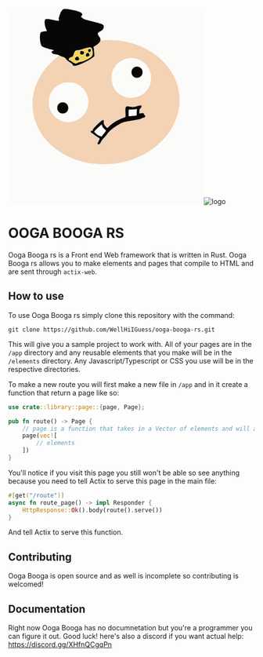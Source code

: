 <svg id="svg" version="1.1" xmlns="http://www.w3.org/2000/svg" xmlns:xlink="http://www.w3.org/1999/xlink" width="400" height="400" viewBox="0, 0, 400,400"><g id="svgg"><path id="path0" d="M113.200 2.426 C 111.119 3.300,108.049 7.149,106.840 10.400 C 106.554 11.170,106.176 12.160,106.000 12.600 C 105.520 13.802,104.949 15.592,104.405 17.600 C 104.136 18.590,103.755 19.813,103.558 20.319 C 103.062 21.592,103.110 23.467,103.663 24.352 C 105.320 27.006,103.131 26.955,88.600 24.001 C 78.586 21.965,76.453 22.118,75.160 24.966 C 73.656 28.276,74.383 35.286,76.927 42.000 C 77.386 43.210,78.109 44.796,78.535 45.525 C 79.514 47.202,79.194 47.512,76.195 47.801 C 71.159 48.286,68.007 48.965,66.979 49.784 C 64.293 51.925,63.959 65.265,66.402 72.800 C 66.794 74.010,67.224 75.480,67.356 76.066 C 67.832 78.163,72.327 80.620,79.000 82.429 C 79.660 82.608,80.830 82.932,81.600 83.148 C 82.370 83.364,85.144 84.088,87.765 84.756 C 92.892 86.062,93.727 86.479,92.543 87.142 C 92.134 87.370,91.170 87.902,90.400 88.323 C 86.458 90.481,89.858 93.795,97.000 94.757 C 101.426 95.353,102.945 95.812,105.000 97.173 C 106.440 98.126,107.981 98.712,113.512 100.410 C 115.112 100.901,118.400 103.818,118.400 104.746 C 118.400 105.261,123.150 109.022,127.400 111.872 C 130.304 113.820,131.104 114.576,131.539 115.780 C 132.732 119.084,137.985 118.868,146.718 115.156 C 147.753 114.716,149.320 114.053,150.200 113.682 C 159.059 109.949,170.805 103.305,174.347 100.024 L 176.095 98.406 175.854 93.303 C 175.626 88.455,175.231 84.558,174.608 80.994 C 174.333 79.416,174.358 79.371,176.064 78.425 C 188.177 71.704,191.289 65.613,186.066 58.847 C 181.419 52.827,181.846 51.243,189.169 47.352 C 195.775 43.842,197.536 36.032,192.268 33.606 C 190.648 32.860,184.136 30.744,181.100 29.978 C 180.275 29.770,178.925 29.429,178.100 29.219 C 177.275 29.009,174.980 28.459,173.000 27.996 C 168.257 26.886,168.184 26.867,163.800 25.611 C 163.140 25.422,160.804 24.798,158.609 24.224 C 155.698 23.462,154.290 22.873,153.409 22.048 C 152.744 21.425,151.345 20.341,150.300 19.639 C 148.028 18.112,148.029 18.117,149.800 16.400 C 153.433 12.879,150.672 9.517,142.000 6.901 C 138.456 5.832,129.148 3.838,123.000 2.830 C 118.973 2.170,114.271 1.976,113.200 2.426 M168.904 80.764 C 172.796 82.243,174.176 95.574,170.800 99.081 C 167.040 102.988,155.073 108.957,148.953 109.978 C 144.059 110.794,143.706 110.909,141.222 112.477 C 139.388 113.635,137.707 113.894,136.495 113.205 C 136.113 112.988,134.810 112.378,133.600 111.848 C 131.509 110.933,130.335 110.136,128.080 108.100 C 127.532 107.605,126.687 107.200,126.204 107.200 C 121.807 107.200,123.744 101.839,128.595 100.581 C 131.871 99.732,132.495 99.005,134.003 94.276 C 136.065 87.809,137.444 86.400,141.708 86.400 C 144.173 86.400,147.885 85.525,154.000 83.503 C 158.684 81.954,160.535 81.456,164.600 80.651 C 166.110 80.352,167.949 80.400,168.904 80.764 M164.070 84.926 C 162.178 86.939,163.668 90.392,166.430 90.399 C 168.276 90.403,169.720 85.880,168.320 84.480 C 167.483 83.643,165.033 83.900,164.070 84.926 M148.031 88.459 C 146.794 89.787,146.513 92.625,147.490 93.936 C 149.679 96.878,155.360 94.906,155.120 91.289 C 154.987 89.293,154.872 89.191,151.654 88.237 C 148.949 87.434,148.988 87.432,148.031 88.459 M160.433 92.900 C 156.003 97.441,160.269 102.100,165.030 97.920 C 166.297 96.808,166.889 95.200,166.032 95.200 C 165.829 95.200,165.543 94.652,165.396 93.982 C 164.733 90.962,162.747 90.529,160.433 92.900 M138.678 100.391 C 135.068 102.681,136.079 107.200,140.203 107.200 C 143.587 107.200,146.758 104.576,144.900 103.314 C 144.337 102.931,144.000 102.295,144.000 101.613 C 144.000 99.096,141.592 98.543,138.678 100.391 M258.592 120.918 C 247.559 126.191,251.081 142.400,263.259 142.400 C 278.029 142.400,278.553 120.809,263.800 120.110 C 261.054 119.980,260.315 120.095,258.592 120.918 M106.974 193.556 C 98.072 197.600,98.009 210.580,106.873 214.393 C 114.851 217.825,123.387 211.674,122.698 202.988 C 122.098 195.434,113.799 190.456,106.974 193.556 M267.400 199.186 C 266.740 199.353,265.120 199.879,263.800 200.354 C 257.770 202.528,255.983 202.619,247.633 201.175 C 241.694 200.147,240.360 200.843,239.574 205.374 C 239.109 208.050,239.136 209.012,239.942 218.750 C 240.257 222.545,240.234 222.582,236.800 223.727 C 224.819 227.723,214.334 233.872,206.157 241.697 C 202.326 245.364,202.870 245.252,200.180 242.929 C 196.321 239.598,194.954 236.630,195.392 232.538 C 195.713 229.540,195.327 228.798,193.451 228.804 C 190.740 228.812,172.800 246.237,172.800 248.861 C 172.800 250.376,172.777 250.400,171.280 250.400 C 169.426 250.400,168.800 250.964,168.800 252.634 C 168.800 253.874,170.050 255.200,171.218 255.200 C 171.463 255.200,172.684 256.076,173.932 257.146 C 176.154 259.052,183.476 264.045,185.748 265.202 C 187.521 266.105,187.465 266.491,184.816 271.633 C 182.671 275.795,182.409 276.534,182.869 277.121 C 184.765 279.543,186.658 278.555,189.234 273.800 C 191.470 269.671,193.056 267.569,196.913 263.623 C 198.968 261.520,201.615 258.360,202.795 256.600 C 208.215 248.519,227.727 235.005,237.200 232.769 C 242.038 231.628,242.839 231.477,255.000 229.419 C 268.058 227.210,271.332 226.384,273.737 224.693 C 274.362 224.253,275.712 223.805,276.737 223.696 C 280.140 223.335,281.288 220.576,278.800 218.737 C 277.990 218.138,277.600 217.504,277.600 216.787 C 277.600 214.400,275.557 213.948,270.091 215.127 C 267.988 215.581,267.948 215.519,267.933 211.771 C 267.919 208.049,268.410 206.769,270.870 204.124 C 274.293 200.443,272.502 197.895,267.400 199.186 M263.274 206.608 C 263.389 206.722,263.232 208.207,262.926 209.908 C 262.571 211.881,262.461 214.102,262.622 216.043 C 262.941 219.908,263.233 219.801,250.000 220.652 L 246.200 220.896 246.200 214.048 L 246.200 207.200 252.200 207.160 C 255.500 207.138,258.650 206.976,259.200 206.800 C 260.362 206.428,262.971 206.305,263.274 206.608 M191.536 238.619 C 191.791 239.179,192.000 239.882,192.000 240.181 C 192.000 241.865,195.338 246.140,198.509 248.517 C 200.700 250.159,200.457 250.644,192.900 259.712 C 191.965 260.834,191.200 261.898,191.200 262.076 C 191.200 262.641,189.807 262.427,188.094 261.600 C 187.184 261.160,186.255 260.800,186.031 260.800 C 184.877 260.800,181.162 258.090,176.655 253.962 C 174.929 252.381,176.858 249.667,183.792 243.920 C 186.112 241.998,189.308 239.107,190.000 238.305 C 190.799 237.380,190.989 237.419,191.536 238.619 " stroke="none" fill="#080706" fill-rule="evenodd"></path><path id="path1" d="M0.000 200.000 L 0.000 400.000 200.000 400.000 L 400.000 400.000 400.000 200.000 L 400.000 0.000 200.000 0.000 L 0.000 0.000 0.000 200.000 M119.567 1.603 C 146.970 5.794,156.351 10.366,150.400 16.629 C 149.448 17.631,149.167 18.163,149.523 18.292 C 150.051 18.484,152.709 20.444,154.340 21.843 C 154.825 22.260,157.062 23.098,159.311 23.706 C 164.089 24.998,176.508 28.162,179.400 28.824 C 192.199 31.755,195.810 33.846,195.784 38.308 C 195.757 43.108,193.688 45.949,188.238 48.669 C 182.437 51.565,182.389 52.069,187.208 59.452 C 188.921 62.075,189.200 62.781,189.200 64.490 L 189.200 66.477 191.300 66.209 C 198.459 65.294,219.104 65.643,227.102 66.815 C 232.823 67.653,235.488 68.080,237.000 68.398 C 237.880 68.583,239.680 68.946,241.000 69.204 C 247.080 70.392,255.565 72.683,260.200 74.388 C 268.420 77.412,273.580 79.577,279.400 82.446 C 286.038 85.717,286.990 86.270,295.798 91.966 C 297.698 93.195,302.915 96.898,303.200 97.220 C 303.310 97.345,303.779 97.706,304.243 98.023 C 304.706 98.340,306.053 99.410,307.236 100.400 C 323.209 113.767,336.352 131.604,342.604 148.400 C 342.973 149.390,343.429 150.560,343.617 151.000 C 344.058 152.031,345.202 155.455,345.620 157.000 C 350.807 176.159,351.621 191.553,348.349 208.600 C 347.965 210.600,347.837 211.136,346.579 216.000 C 344.039 225.824,337.309 241.235,332.753 247.662 C 332.339 248.246,332.000 248.860,332.000 249.026 C 332.000 249.384,324.481 259.924,323.601 260.800 C 323.490 260.910,322.429 262.170,321.242 263.600 C 316.653 269.131,305.284 279.857,299.197 284.400 C 298.460 284.950,297.394 285.777,296.829 286.238 C 291.072 290.925,273.940 300.962,267.200 303.595 C 266.430 303.896,264.900 304.544,263.800 305.036 C 258.984 307.190,250.865 310.165,246.800 311.266 C 246.030 311.474,244.770 311.827,244.000 312.049 C 243.230 312.271,241.880 312.629,241.000 312.845 C 240.120 313.060,238.680 313.417,237.800 313.637 C 234.668 314.420,232.971 314.808,230.800 315.238 C 229.590 315.478,227.790 315.835,226.800 316.032 C 207.464 319.875,177.824 319.513,158.800 315.202 C 157.810 314.977,156.370 314.690,155.600 314.564 C 154.830 314.437,153.750 314.189,153.200 314.013 C 152.650 313.837,151.390 313.471,150.400 313.200 C 149.410 312.929,148.150 312.569,147.600 312.400 C 147.050 312.231,145.790 311.868,144.800 311.593 C 142.483 310.949,138.428 309.644,137.400 309.210 C 136.960 309.025,134.969 308.241,132.976 307.468 C 108.932 298.147,86.349 281.727,73.200 264.005 C 72.650 263.264,71.824 262.194,71.365 261.629 C 66.750 255.940,60.247 244.027,56.830 235.000 C 56.331 233.680,55.768 232.240,55.579 231.800 C 54.318 228.857,51.894 219.064,51.124 213.800 C 49.088 199.873,49.267 185.667,51.613 175.000 C 52.455 171.171,53.323 167.671,53.844 166.000 C 54.153 165.010,54.598 163.570,54.832 162.800 C 55.421 160.861,56.710 157.369,57.969 154.300 C 66.338 133.906,82.330 113.647,101.100 99.663 C 104.445 97.170,104.336 96.773,100.100 96.035 C 98.725 95.796,96.485 95.406,95.122 95.168 C 87.936 93.916,85.673 89.103,91.319 87.082 C 92.239 86.752,91.267 86.354,86.747 85.209 C 76.859 82.704,71.707 80.977,69.161 79.314 C 67.525 78.246,67.255 77.755,65.632 72.900 C 64.298 68.905,63.715 61.396,64.303 55.777 C 65.004 49.088,65.989 48.285,74.858 47.166 L 78.315 46.729 77.011 43.865 C 73.054 35.172,72.614 25.057,76.087 22.624 C 77.134 21.891,81.835 21.771,84.494 22.410 C 88.031 23.260,98.299 25.173,100.745 25.438 L 103.290 25.714 102.974 24.757 C 101.825 21.280,105.412 9.987,109.272 4.929 C 111.904 1.480,114.109 0.768,119.567 1.603 M244.400 102.850 C 236.494 104.451,229.819 107.827,223.898 113.220 C 219.534 117.195,215.852 122.520,213.679 128.000 C 205.848 147.755,214.960 170.547,234.400 179.833 C 247.008 185.855,262.528 184.546,274.528 176.448 C 280.910 172.142,289.600 161.055,289.600 157.220 C 289.600 156.983,289.773 156.477,289.984 156.095 C 292.294 151.912,292.691 139.394,290.740 132.200 C 285.375 112.410,264.010 98.879,244.400 102.850 M269.046 120.416 C 279.173 126.036,276.983 140.856,265.679 143.196 C 252.818 145.859,245.565 128.604,256.429 121.188 C 259.715 118.945,265.733 118.577,269.046 120.416 M114.000 152.477 C 98.123 156.957,87.837 167.267,83.545 183.000 C 82.803 185.722,82.799 198.641,83.539 201.400 C 86.442 212.208,94.008 222.574,102.256 227.041 C 103.105 227.501,104.430 228.231,105.200 228.665 C 111.175 232.026,122.219 233.711,129.785 232.416 C 151.819 228.642,167.324 207.138,163.396 185.800 C 161.352 174.693,156.950 167.269,148.200 160.173 C 145.154 157.703,140.714 155.184,137.358 154.023 C 132.076 152.196,130.633 151.999,122.880 152.041 C 118.766 152.063,114.770 152.259,114.000 152.477 M118.310 193.890 C 120.412 195.286,122.800 198.189,122.800 199.348 C 122.800 199.681,122.980 200.064,123.200 200.200 C 123.694 200.505,123.733 206.950,123.247 207.905 C 123.052 208.287,122.647 209.138,122.347 209.797 C 117.157 221.155,99.600 216.689,99.600 204.011 C 99.600 194.015,110.012 188.383,118.310 193.890 M261.200 207.267 C 260.430 207.451,256.875 207.719,253.300 207.862 L 246.800 208.123 246.800 214.300 L 246.800 220.477 248.900 220.243 C 250.055 220.113,252.800 219.831,255.000 219.615 C 257.200 219.398,259.675 219.107,260.500 218.967 L 262.000 218.712 262.000 214.216 C 262.000 211.743,262.201 209.143,262.446 208.439 C 262.989 206.882,262.953 206.848,261.200 207.267 M189.389 239.902 C 188.723 240.506,186.833 242.164,185.189 243.588 C 180.591 247.568,176.836 251.257,176.589 252.035 C 176.138 253.456,182.405 258.449,187.307 260.575 L 190.414 261.923 192.107 259.720 C 193.038 258.509,195.024 255.998,196.521 254.140 C 199.440 250.515,199.610 249.769,197.748 248.772 C 195.978 247.825,193.135 244.327,191.838 241.502 L 190.600 238.805 189.389 239.902 " stroke="none" fill="#fbfbfa" fill-rule="evenodd"></path><path id="path2" d="M114.900 1.487 C 115.505 1.578,116.495 1.578,117.100 1.487 C 117.705 1.395,117.210 1.320,116.000 1.320 C 114.790 1.320,114.295 1.395,114.900 1.487 M121.905 2.283 C 122.402 2.379,123.122 2.375,123.505 2.275 C 123.887 2.175,123.480 2.096,122.600 2.101 C 121.720 2.105,121.407 2.187,121.905 2.283 M76.176 22.630 C 75.749 22.976,75.670 23.111,76.000 22.930 C 76.330 22.748,78.220 22.497,80.200 22.370 L 83.800 22.140 80.376 22.070 C 77.778 22.017,76.766 22.152,76.176 22.630 M102.998 24.667 C 103.167 25.291,103.032 25.587,102.517 25.721 C 101.889 25.884,101.884 25.913,102.476 25.954 C 103.401 26.017,103.734 25.351,103.203 24.503 C 102.815 23.885,102.790 23.905,102.998 24.667 M98.500 25.476 C 98.885 25.576,99.515 25.576,99.900 25.476 C 100.285 25.375,99.970 25.293,99.200 25.293 C 98.430 25.293,98.115 25.375,98.500 25.476 M73.728 29.600 C 73.728 31.030,73.801 31.615,73.889 30.900 C 73.978 30.185,73.978 29.015,73.889 28.300 C 73.801 27.585,73.728 28.170,73.728 29.600 M74.101 33.800 C 74.105 34.680,74.187 34.993,74.283 34.495 C 74.379 33.998,74.375 33.278,74.275 32.895 C 74.175 32.513,74.096 32.920,74.101 33.800 M192.826 45.307 C 191.687 46.711,191.642 46.829,192.563 46.000 C 193.520 45.138,194.656 43.586,194.314 43.607 C 194.251 43.611,193.582 44.376,192.826 45.307 M78.162 46.338 C 78.349 46.642,78.062 46.819,77.324 46.854 C 76.312 46.903,76.295 46.927,77.146 47.088 C 78.253 47.298,79.130 46.651,78.373 46.183 C 78.053 45.985,77.978 46.041,78.162 46.338 M70.500 47.876 C 70.885 47.976,71.515 47.976,71.900 47.876 C 72.285 47.775,71.970 47.693,71.200 47.693 C 70.430 47.693,70.115 47.775,70.500 47.876 M64.514 54.600 C 64.517 55.700,64.595 56.103,64.687 55.495 C 64.779 54.886,64.777 53.986,64.682 53.495 C 64.587 53.003,64.511 53.500,64.514 54.600 M64.146 61.000 C 64.147 63.200,64.214 64.049,64.295 62.887 C 64.376 61.724,64.376 59.924,64.293 58.887 C 64.211 57.849,64.145 58.800,64.146 61.000 M188.870 65.000 C 188.727 70.166,184.537 74.747,175.914 79.164 C 175.316 79.470,174.910 79.854,175.010 80.016 C 175.942 81.524,177.047 96.636,176.346 98.294 C 173.951 103.965,144.000 118.800,134.944 118.800 C 132.921 118.800,130.800 117.184,130.800 115.643 C 130.800 115.067,129.882 114.212,127.700 112.754 C 122.605 109.352,118.843 106.362,117.998 105.042 C 116.234 102.289,115.274 101.582,111.902 100.552 C 107.053 99.070,105.559 98.452,104.000 97.284 C 103.153 96.649,102.835 96.526,103.195 96.972 C 103.734 97.641,103.698 97.770,102.814 98.355 C 96.932 102.249,83.951 114.309,78.000 121.408 C 70.488 130.370,61.801 144.630,58.023 154.200 C 57.849 154.640,57.521 155.450,57.293 156.000 C 56.610 157.647,55.286 161.304,54.832 162.800 C 54.598 163.570,54.153 165.010,53.844 166.000 C 53.323 167.671,52.455 171.171,51.613 175.000 C 49.267 185.667,49.088 199.873,51.124 213.800 C 51.894 219.064,54.318 228.857,55.579 231.800 C 55.768 232.240,56.331 233.680,56.830 235.000 C 60.247 244.027,66.750 255.940,71.365 261.629 C 71.824 262.194,72.650 263.264,73.200 264.005 C 86.349 281.727,108.932 298.147,132.976 307.468 C 134.969 308.241,136.960 309.025,137.400 309.210 C 138.428 309.644,142.483 310.949,144.800 311.593 C 145.790 311.868,147.050 312.231,147.600 312.400 C 148.150 312.569,149.410 312.929,150.400 313.200 C 151.390 313.471,152.650 313.837,153.200 314.013 C 153.750 314.189,154.830 314.437,155.600 314.564 C 156.370 314.690,157.810 314.977,158.800 315.202 C 177.824 319.513,207.464 319.875,226.800 316.032 C 227.790 315.835,229.590 315.478,230.800 315.238 C 232.931 314.816,234.336 314.495,237.900 313.618 C 241.631 312.700,242.661 312.436,244.100 312.027 C 244.925 311.792,246.185 311.440,246.900 311.243 C 250.973 310.126,259.060 307.156,263.800 305.036 C 264.900 304.544,266.430 303.896,267.200 303.595 C 273.940 300.962,291.072 290.925,296.829 286.238 C 297.394 285.777,298.460 284.950,299.197 284.400 C 305.284 279.857,316.653 269.131,321.242 263.600 C 322.429 262.170,323.490 260.910,323.601 260.800 C 324.481 259.924,332.000 249.384,332.000 249.026 C 332.000 248.860,332.339 248.246,332.753 247.662 C 336.181 242.826,342.116 230.178,344.793 222.000 C 345.781 218.983,346.280 217.213,347.608 212.000 C 349.401 204.966,350.592 193.408,350.246 186.400 C 349.658 174.479,348.694 168.354,345.620 157.000 C 345.202 155.455,344.058 152.031,343.617 151.000 C 343.429 150.560,342.973 149.390,342.604 148.400 C 336.352 131.604,323.209 113.767,307.236 100.400 C 306.053 99.410,304.706 98.340,304.243 98.023 C 303.779 97.706,303.310 97.345,303.200 97.220 C 302.915 96.898,297.698 93.195,295.798 91.966 C 286.990 86.270,286.038 85.717,279.400 82.446 C 273.580 79.577,268.420 77.412,260.200 74.388 C 255.565 72.683,247.080 70.392,241.000 69.204 C 239.680 68.946,237.880 68.583,237.000 68.398 C 235.488 68.080,232.823 67.653,227.102 66.815 C 219.112 65.644,198.437 65.293,191.322 66.207 L 189.244 66.474 189.096 64.337 C 188.959 62.359,188.942 62.409,188.870 65.000 M64.509 67.200 C 64.509 68.190,64.587 68.595,64.682 68.100 C 64.778 67.605,64.778 66.795,64.682 66.300 C 64.587 65.805,64.509 66.210,64.509 67.200 M65.206 71.633 C 65.209 72.165,65.389 72.870,65.606 73.200 C 65.882 73.622,65.923 73.385,65.742 72.400 C 65.425 70.675,65.198 70.349,65.206 71.633 M88.012 90.694 C 88.005 90.965,88.495 91.694,89.100 92.313 C 89.705 92.932,89.910 93.070,89.555 92.619 C 89.200 92.169,88.710 91.440,88.467 91.000 C 88.223 90.560,88.019 90.422,88.012 90.694 M96.300 95.482 C 96.795 95.578,97.605 95.578,98.100 95.482 C 98.595 95.387,98.190 95.309,97.200 95.309 C 96.210 95.309,95.805 95.387,96.300 95.482 M259.000 102.985 C 276.004 106.533,288.278 118.938,291.587 135.920 C 292.630 141.274,291.699 152.990,289.984 156.095 C 289.773 156.477,289.600 156.983,289.600 157.220 C 289.600 159.346,284.188 167.784,280.386 171.586 C 269.353 182.619,251.196 186.681,237.400 181.202 C 220.822 174.618,211.189 160.543,211.206 142.929 C 211.216 132.550,213.381 126.019,219.488 117.940 C 228.218 106.392,244.960 100.055,259.000 102.985 M261.900 119.489 C 262.615 119.578,263.785 119.578,264.500 119.489 C 265.215 119.401,264.630 119.328,263.200 119.328 C 261.770 119.328,261.185 119.401,261.900 119.489 M257.600 120.456 L 256.600 121.295 257.629 120.685 C 258.195 120.349,259.095 119.992,259.629 119.892 L 260.600 119.709 259.600 119.663 C 259.050 119.638,258.150 119.995,257.600 120.456 M270.287 121.564 C 272.042 122.836,273.298 124.414,274.192 126.473 C 274.509 127.203,274.776 127.520,274.784 127.178 C 274.823 125.657,270.374 120.400,269.049 120.400 C 268.846 120.400,269.403 120.924,270.287 121.564 M255.171 122.102 C 254.605 122.596,253.893 123.360,253.590 123.800 C 253.286 124.240,253.794 123.888,254.719 123.019 C 256.253 121.576,256.583 121.196,256.300 121.202 C 256.245 121.203,255.737 121.608,255.171 122.102 M252.210 125.980 C 251.875 126.629,251.615 127.484,251.634 127.880 C 251.657 128.359,251.773 128.257,251.979 127.577 C 252.150 127.014,252.501 126.159,252.759 125.677 C 253.017 125.194,253.136 124.800,253.024 124.800 C 252.912 124.800,252.546 125.331,252.210 125.980 M275.000 131.426 C 275.000 133.267,275.122 134.464,275.272 134.086 C 275.642 133.153,275.658 129.110,275.294 128.540 C 275.132 128.287,275.000 129.586,275.000 131.426 M251.314 131.400 C 251.317 132.500,251.395 132.903,251.487 132.295 C 251.579 131.686,251.577 130.786,251.482 130.295 C 251.387 129.803,251.311 130.300,251.314 131.400 M251.646 134.662 C 251.544 136.560,255.762 142.000,257.335 142.000 C 257.567 142.000,257.047 141.477,256.179 140.837 C 254.052 139.270,252.347 136.804,251.867 134.600 C 251.705 133.855,251.690 133.860,251.646 134.662 M274.432 135.524 C 274.314 137.467,270.110 141.643,267.448 142.460 C 266.736 142.678,266.718 142.727,267.332 142.760 C 269.373 142.871,275.278 137.006,274.659 135.482 C 274.517 135.133,274.454 135.145,274.432 135.524 M258.188 142.381 C 258.629 143.095,263.201 143.714,264.905 143.291 L 266.600 142.870 264.599 143.073 C 263.433 143.192,261.640 143.026,260.299 142.676 C 259.034 142.346,258.084 142.213,258.188 142.381 M132.680 152.604 C 133.956 152.936,136.061 153.575,137.358 154.023 C 139.572 154.789,140.657 155.328,144.600 157.621 C 152.580 162.261,160.316 172.472,162.463 181.200 C 165.202 192.337,164.188 201.423,159.110 211.225 C 149.180 230.394,123.207 238.796,105.200 228.665 C 104.430 228.231,103.105 227.501,102.256 227.041 C 94.008 222.574,86.442 212.208,83.539 201.400 C 82.799 198.641,82.803 185.722,83.545 183.000 C 87.837 167.267,98.123 156.957,114.000 152.477 C 116.357 151.812,129.994 151.904,132.680 152.604 M110.000 192.033 C 109.028 192.195,109.487 192.281,111.500 192.314 C 113.095 192.340,114.400 192.299,114.400 192.223 C 114.400 191.939,111.353 191.808,110.000 192.033 M105.400 193.280 C 103.588 194.571,101.584 196.503,101.126 197.400 C 100.901 197.840,101.290 197.524,101.989 196.698 C 103.513 194.899,106.254 192.948,107.616 192.693 L 108.600 192.509 107.600 192.467 C 107.050 192.444,106.060 192.810,105.400 193.280 M115.400 192.685 C 115.840 192.791,116.371 193.040,116.580 193.239 C 116.789 193.437,117.138 193.600,117.356 193.600 C 117.575 193.600,117.404 193.336,116.976 193.013 C 116.549 192.690,115.840 192.441,115.400 192.459 L 114.600 192.493 115.400 192.685 M119.630 195.296 C 120.636 196.298,121.757 197.721,122.121 198.459 C 122.484 199.196,122.786 199.571,122.791 199.291 C 122.807 198.404,120.766 195.668,119.256 194.552 C 117.952 193.587,117.991 193.665,119.630 195.296 M272.142 198.981 C 273.782 200.501,273.572 202.037,271.407 204.351 C 269.052 206.869,268.400 208.535,268.400 212.033 L 268.400 214.891 269.700 214.623 C 275.535 213.423,278.400 214.208,278.400 217.008 C 278.400 217.527,278.824 218.186,279.400 218.563 C 281.783 220.124,279.957 224.811,277.182 224.256 C 276.535 224.127,275.564 224.382,274.576 224.941 C 270.601 227.190,268.482 227.753,256.200 229.824 C 242.272 232.173,243.606 231.920,238.000 233.275 C 227.547 235.803,208.831 248.611,203.118 257.146 C 201.994 258.826,199.248 262.090,197.015 264.400 C 193.591 267.944,190.800 271.432,190.800 272.170 C 190.800 272.596,187.850 277.350,187.154 278.046 C 185.585 279.615,182.000 278.514,182.000 276.465 C 182.000 276.060,182.986 273.855,184.191 271.565 C 186.998 266.232,187.120 266.657,181.866 263.465 C 179.390 261.961,176.203 259.756,174.782 258.566 C 173.362 257.375,171.433 256.046,170.495 255.613 C 167.082 254.034,167.783 249.006,171.321 249.683 C 172.141 249.840,172.222 249.730,172.067 248.672 C 171.861 247.273,188.813 230.003,191.718 228.651 C 194.603 227.310,197.099 229.310,196.075 232.144 C 195.053 234.968,196.491 238.493,200.092 241.995 L 202.573 244.407 205.186 241.875 C 213.683 233.645,219.731 229.867,232.600 224.756 L 239.400 222.055 239.331 220.327 C 239.293 219.377,239.132 215.618,238.974 211.973 C 238.475 200.434,239.756 199.054,249.318 200.833 C 254.657 201.826,258.914 201.495,264.000 199.692 C 269.473 197.752,270.700 197.645,272.142 198.981 M100.037 199.331 C 99.763 199.843,99.614 200.878,99.705 201.631 C 99.868 202.965,99.874 202.958,99.936 201.380 C 99.971 200.489,100.213 199.547,100.473 199.287 C 100.734 199.026,100.854 198.721,100.741 198.607 C 100.627 198.494,100.311 198.820,100.037 199.331 M123.000 204.000 C 123.000 206.158,123.135 207.840,123.300 207.738 C 123.465 207.636,123.600 205.954,123.600 204.000 C 123.600 202.046,123.465 200.364,123.300 200.262 C 123.135 200.160,123.000 201.842,123.000 204.000 M99.632 206.676 C 99.614 207.598,99.742 208.441,99.916 208.548 C 100.090 208.656,100.167 208.082,100.087 207.272 C 99.869 205.058,99.667 204.795,99.632 206.676 M257.900 207.482 C 258.395 207.578,259.205 207.578,259.700 207.482 C 260.195 207.387,259.790 207.309,258.800 207.309 C 257.810 207.309,257.405 207.387,257.900 207.482 M246.576 208.118 C 246.467 208.402,246.428 211.327,246.489 214.618 L 246.600 220.600 248.200 220.634 L 249.800 220.668 248.281 220.510 L 246.762 220.352 246.881 213.976 C 246.998 207.686,246.968 207.097,246.576 208.118 M122.064 209.601 C 121.079 211.825,118.034 214.368,115.200 215.333 C 114.704 215.501,114.714 215.542,115.254 215.568 C 117.340 215.669,123.234 210.303,122.723 208.769 C 122.654 208.563,122.358 208.937,122.064 209.601 M100.400 209.479 C 100.400 211.045,106.405 215.984,107.685 215.470 C 108.037 215.329,107.998 215.253,107.561 215.232 C 105.893 215.149,102.866 212.718,101.060 210.011 C 100.697 209.467,100.400 209.228,100.400 209.479 M262.086 213.875 L 262.000 218.749 260.700 218.911 L 259.400 219.072 260.713 219.136 C 262.403 219.218,262.453 219.046,262.299 213.576 L 262.171 209.000 262.086 213.875 M109.800 216.026 C 110.680 216.185,112.120 216.184,113.000 216.024 C 114.265 215.794,113.931 215.733,111.400 215.735 C 108.871 215.737,108.536 215.798,109.800 216.026 M253.100 219.893 C 254.035 219.977,255.565 219.977,256.500 219.893 C 257.435 219.809,256.670 219.740,254.800 219.740 C 252.930 219.740,252.165 219.809,253.100 219.893 M189.558 239.512 L 188.600 240.600 189.657 239.671 C 190.444 238.979,190.768 238.877,190.925 239.271 C 191.065 239.621,191.148 239.639,191.168 239.324 C 191.232 238.365,190.492 238.452,189.558 239.512 M195.400 246.800 C 196.259 247.680,197.052 248.400,197.162 248.400 C 197.272 248.400,196.659 247.680,195.800 246.800 C 194.941 245.920,194.148 245.200,194.038 245.200 C 193.928 245.200,194.541 245.920,195.400 246.800 M178.786 249.100 L 176.600 251.400 178.900 249.214 C 181.037 247.182,181.383 246.800,181.086 246.800 C 181.024 246.800,179.989 247.835,178.786 249.100 " stroke="none" fill="#f3d3b3" fill-rule="evenodd"></path><path id="path3" d="M162.194 81.428 C 160.871 81.716,157.001 82.877,153.594 84.006 C 149.145 85.482,146.104 86.225,142.800 86.645 C 137.317 87.343,136.173 88.167,135.026 92.246 C 133.178 98.816,132.368 99.846,127.998 101.173 C 123.641 102.496,122.729 105.657,126.359 106.851 C 127.152 107.111,128.790 108.130,130.000 109.115 C 131.210 110.100,132.830 111.170,133.600 111.492 C 134.370 111.815,135.510 112.331,136.132 112.639 C 137.821 113.475,138.536 113.351,142.124 111.605 C 144.340 110.526,146.177 109.932,147.800 109.771 C 153.832 109.172,167.555 102.421,170.956 98.380 C 173.308 95.584,172.636 85.651,169.860 82.171 C 168.607 80.601,166.793 80.425,162.194 81.428 M167.614 83.807 C 169.394 84.728,169.773 88.284,168.253 89.804 C 166.895 91.162,163.610 90.321,163.020 88.464 C 162.005 85.266,164.853 82.379,167.614 83.807 M152.222 88.036 C 155.722 89.167,156.668 91.335,154.733 93.795 C 151.287 98.175,144.723 94.769,146.877 89.719 C 148.049 86.972,148.494 86.832,152.222 88.036 M164.869 91.862 C 165.271 92.226,165.600 92.933,165.600 93.433 C 165.600 93.934,165.888 94.631,166.240 94.983 C 167.274 96.017,166.613 97.483,164.510 98.816 C 161.162 100.940,158.400 99.910,158.400 96.538 C 158.400 92.774,162.556 89.769,164.869 91.862 M143.700 99.923 C 144.085 100.253,144.400 100.889,144.400 101.336 C 144.400 101.783,144.785 102.558,145.256 103.059 C 146.056 103.912,146.071 104.033,145.476 104.940 C 143.229 108.369,137.616 108.597,136.366 105.310 C 134.910 101.481,140.626 97.283,143.700 99.923 " stroke="none" fill="#f3d45a" fill-rule="evenodd"></path><path id="path4" d="M112.287 2.434 C 110.447 3.405,106.291 8.800,107.383 8.800 C 107.484 8.800,108.016 8.033,108.565 7.096 C 110.986 2.965,113.107 1.853,117.999 2.153 C 120.146 2.284,120.958 2.238,120.200 2.028 C 117.864 1.379,113.901 1.582,112.287 2.434 M122.600 2.800 C 124.340 3.243,126.982 3.243,125.600 2.800 C 125.050 2.624,123.880 2.483,123.000 2.487 C 121.478 2.494,121.458 2.510,122.600 2.800 M127.400 3.600 C 127.840 3.789,128.740 3.944,129.400 3.944 C 130.423 3.944,130.482 3.893,129.800 3.600 C 129.360 3.411,128.460 3.256,127.800 3.256 C 126.777 3.256,126.718 3.307,127.400 3.600 M131.400 4.400 C 131.840 4.589,132.740 4.744,133.400 4.744 C 134.423 4.744,134.482 4.693,133.800 4.400 C 133.360 4.211,132.460 4.056,131.800 4.056 C 130.777 4.056,130.718 4.107,131.400 4.400 M134.800 4.946 C 134.800 5.026,136.105 5.400,137.700 5.777 C 149.850 8.648,154.020 12.309,149.800 16.400 C 148.029 18.117,148.028 18.112,150.300 19.639 C 151.345 20.341,152.740 21.419,153.400 22.033 C 154.452 23.012,159.530 24.800,161.259 24.800 C 162.341 24.800,161.101 24.308,158.295 23.623 C 156.009 23.066,154.779 22.481,153.081 21.147 C 151.858 20.186,150.444 19.110,149.939 18.755 L 149.021 18.109 150.311 16.641 C 152.325 14.346,151.989 11.686,149.412 9.516 C 147.500 7.906,134.800 3.934,134.800 4.946 M106.223 10.606 C 105.571 12.168,105.408 13.126,105.874 12.659 C 106.259 12.274,107.198 9.464,107.005 9.272 C 106.918 9.185,106.566 9.785,106.223 10.606 M104.225 16.479 C 103.661 18.328,103.212 20.102,103.227 20.421 C 103.262 21.162,103.763 19.962,104.404 17.600 C 104.673 16.610,105.076 15.299,105.300 14.687 C 105.524 14.075,105.605 13.472,105.479 13.346 C 105.354 13.220,104.789 14.630,104.225 16.479 M102.998 22.600 C 103.069 23.480,103.189 24.560,103.264 25.000 C 103.390 25.739,103.201 25.794,100.800 25.716 C 98.923 25.655,98.478 25.727,99.200 25.976 C 102.341 27.058,104.629 26.186,103.667 24.273 C 103.426 23.793,103.147 22.860,103.049 22.200 C 102.950 21.540,102.927 21.720,102.998 22.600 M76.146 22.868 C 75.238 23.307,74.394 24.790,74.409 25.919 C 74.414 26.293,74.750 25.868,75.157 24.973 C 75.707 23.761,76.241 23.235,77.248 22.914 C 78.063 22.653,78.282 22.476,77.800 22.468 C 77.360 22.460,76.616 22.640,76.146 22.868 M82.200 22.823 C 83.080 23.005,84.250 23.146,84.800 23.137 L 85.800 23.120 84.800 22.800 C 84.250 22.624,83.080 22.483,82.200 22.486 L 80.600 22.492 82.200 22.823 M86.600 23.600 C 87.040 23.789,87.940 23.944,88.600 23.944 C 89.623 23.944,89.682 23.893,89.000 23.600 C 88.560 23.411,87.660 23.256,87.000 23.256 C 85.977 23.256,85.918 23.307,86.600 23.600 M90.600 24.400 C 91.040 24.589,91.940 24.744,92.600 24.744 C 93.623 24.744,93.682 24.693,93.000 24.400 C 92.560 24.211,91.660 24.056,91.000 24.056 C 89.977 24.056,89.918 24.107,90.600 24.400 M94.600 25.200 C 95.040 25.389,96.030 25.538,96.800 25.532 C 98.073 25.521,98.109 25.491,97.200 25.200 C 95.748 24.735,93.518 24.735,94.600 25.200 M162.400 25.200 C 162.730 25.413,163.360 25.588,163.800 25.588 C 164.462 25.588,164.497 25.521,164.000 25.200 C 163.670 24.987,163.040 24.812,162.600 24.812 C 161.938 24.812,161.903 24.879,162.400 25.200 M165.400 25.975 C 167.142 26.674,169.095 27.198,169.828 27.164 C 170.253 27.143,169.520 26.786,168.200 26.369 C 165.817 25.616,163.798 25.332,165.400 25.975 M74.134 29.600 C 74.134 31.250,74.205 31.925,74.291 31.100 C 74.378 30.275,74.378 28.925,74.291 28.100 C 74.205 27.275,74.134 27.950,74.134 29.600 M170.800 27.353 C 170.800 27.616,176.800 28.933,177.016 28.718 C 177.128 28.605,176.001 28.217,174.510 27.855 C 171.806 27.199,170.800 27.063,170.800 27.353 M178.000 29.200 C 178.330 29.413,179.050 29.578,179.600 29.566 C 180.516 29.546,180.533 29.515,179.800 29.200 C 178.616 28.691,177.213 28.691,178.000 29.200 M181.200 30.000 C 181.530 30.213,182.091 30.391,182.447 30.394 C 183.315 30.402,190.181 32.649,192.268 33.608 C 197.537 36.028,195.774 43.842,189.169 47.352 C 185.374 49.368,183.200 50.866,183.200 51.464 C 183.200 51.848,183.504 51.707,184.100 51.048 C 184.595 50.500,186.440 49.302,188.200 48.386 C 193.269 45.747,195.582 42.737,195.664 38.674 C 195.749 34.417,194.162 33.239,184.557 30.431 C 181.407 29.510,180.203 29.356,181.200 30.000 M74.456 34.600 C 74.456 35.260,74.611 36.160,74.800 36.600 C 75.093 37.282,75.144 37.223,75.144 36.200 C 75.144 35.540,74.989 34.640,74.800 34.200 C 74.507 33.518,74.456 33.577,74.456 34.600 M75.212 38.200 C 75.212 38.640,75.387 39.270,75.600 39.600 C 75.921 40.097,75.988 40.062,75.988 39.400 C 75.988 38.960,75.813 38.330,75.600 38.000 C 75.279 37.503,75.212 37.538,75.212 38.200 M76.033 40.800 C 76.021 41.130,76.606 42.618,77.333 44.106 C 78.820 47.151,78.813 47.191,76.833 47.223 C 76.045 47.236,74.680 47.410,73.800 47.610 C 72.508 47.904,72.807 47.943,75.353 47.814 C 79.371 47.610,79.507 47.447,78.089 44.557 C 77.453 43.261,76.735 41.750,76.493 41.200 C 76.252 40.650,76.045 40.470,76.033 40.800 M68.800 48.400 C 68.046 48.887,69.678 48.887,71.200 48.400 C 72.116 48.107,72.083 48.077,70.800 48.046 C 70.030 48.027,69.130 48.187,68.800 48.400 M66.761 49.313 C 65.700 50.123,64.798 52.269,64.841 53.880 C 64.878 55.255,64.932 55.173,65.403 53.013 C 65.790 51.237,66.215 50.392,67.062 49.715 C 68.216 48.791,67.936 48.416,66.761 49.313 M183.210 53.677 C 183.198 54.471,184.484 56.798,186.071 58.853 C 186.688 59.652,187.542 61.092,187.968 62.053 C 188.395 63.014,188.756 63.495,188.772 63.123 C 188.802 62.403,187.621 60.183,186.154 58.200 C 185.666 57.540,184.806 56.100,184.244 55.000 C 183.681 53.900,183.216 53.305,183.210 53.677 M64.553 61.000 C 64.553 63.640,64.618 64.668,64.697 63.284 C 64.775 61.901,64.774 59.741,64.695 58.484 C 64.616 57.228,64.552 58.360,64.553 61.000 M188.451 66.200 C 188.153 69.671,183.417 74.346,176.064 78.425 C 174.358 79.371,174.333 79.416,174.608 80.994 C 175.231 84.558,175.626 88.455,175.854 93.303 L 176.095 98.406 174.347 100.024 C 170.805 103.305,159.059 109.949,150.200 113.682 C 149.320 114.053,147.753 114.716,146.718 115.156 C 137.985 118.868,132.732 119.084,131.539 115.780 C 131.104 114.576,130.304 113.820,127.400 111.872 C 123.150 109.022,118.400 105.261,118.400 104.746 C 118.400 103.818,115.112 100.901,113.512 100.410 C 108.011 98.721,106.440 98.129,105.000 97.199 C 102.700 95.713,101.339 95.194,99.881 95.244 C 98.788 95.282,98.902 95.362,100.658 95.792 C 101.790 96.069,103.320 96.754,104.058 97.314 C 105.554 98.450,107.063 99.073,111.902 100.552 C 115.274 101.582,116.234 102.289,117.998 105.042 C 118.843 106.362,122.605 109.352,127.700 112.754 C 129.882 114.212,130.800 115.067,130.800 115.643 C 130.800 117.184,132.921 118.800,134.944 118.800 C 144.000 118.800,173.951 103.965,176.346 98.294 C 177.047 96.636,175.942 81.524,175.010 80.016 C 174.910 79.854,175.316 79.470,175.914 79.164 C 183.430 75.314,189.161 69.630,188.686 66.497 C 188.578 65.782,188.496 65.678,188.451 66.200 M64.868 68.000 C 64.862 68.770,65.011 69.760,65.200 70.200 C 65.665 71.282,65.665 69.052,65.200 67.600 C 64.909 66.691,64.879 66.727,64.868 68.000 M65.641 71.800 C 65.645 72.755,67.146 76.466,67.177 75.600 C 67.189 75.270,66.848 74.100,66.418 73.000 C 65.989 71.900,65.639 71.360,65.641 71.800 M67.200 76.891 C 67.200 77.595,68.981 79.099,71.000 80.101 C 72.975 81.080,77.188 82.471,77.681 82.306 C 77.935 82.222,76.625 81.656,74.771 81.048 C 71.299 79.911,68.768 78.460,67.770 77.036 C 67.295 76.358,67.200 76.334,67.200 76.891 M165.900 80.682 C 166.395 80.778,167.205 80.778,167.700 80.682 C 168.195 80.587,167.790 80.509,166.800 80.509 C 165.810 80.509,165.405 80.587,165.900 80.682 M161.800 81.200 L 161.000 81.544 161.800 81.532 C 162.240 81.526,163.050 81.376,163.600 81.200 L 164.600 80.880 163.600 80.868 C 163.050 80.862,162.240 81.011,161.800 81.200 M169.868 82.181 C 170.474 82.941,171.042 83.492,171.129 83.404 C 171.377 83.156,169.592 80.800,169.156 80.800 C 168.941 80.800,169.262 81.422,169.868 82.181 M158.400 82.000 C 157.605 82.514,158.604 82.514,159.800 82.000 L 160.600 81.656 159.800 81.634 C 159.360 81.622,158.730 81.787,158.400 82.000 M78.800 82.800 C 79.130 83.013,79.760 83.188,80.200 83.188 C 80.862 83.188,80.897 83.121,80.400 82.800 C 80.070 82.587,79.440 82.412,79.000 82.412 C 78.338 82.412,78.303 82.479,78.800 82.800 M156.000 82.800 C 155.467 83.145,155.467 83.188,156.000 83.188 C 156.330 83.188,156.870 83.013,157.200 82.800 C 157.733 82.455,157.733 82.412,157.200 82.412 C 156.870 82.412,156.330 82.587,156.000 82.800 M81.600 83.600 C 81.930 83.813,82.560 83.988,83.000 83.988 C 83.662 83.988,83.697 83.921,83.200 83.600 C 82.870 83.387,82.240 83.212,81.800 83.212 C 81.138 83.212,81.103 83.279,81.600 83.600 M153.600 83.600 C 153.067 83.945,153.067 83.988,153.600 83.988 C 153.930 83.988,154.470 83.813,154.800 83.600 C 155.333 83.255,155.333 83.212,154.800 83.212 C 154.470 83.212,153.930 83.387,153.600 83.600 M164.500 83.996 C 163.785 84.432,163.200 85.002,163.200 85.264 C 163.200 85.525,163.617 85.348,164.126 84.870 C 164.701 84.329,165.572 83.998,166.426 83.994 C 167.460 83.989,167.652 83.892,167.200 83.600 C 166.344 83.047,165.964 83.103,164.500 83.996 M84.600 84.400 C 85.040 84.589,85.760 84.744,86.200 84.744 L 87.000 84.744 86.200 84.400 C 85.760 84.211,85.040 84.056,84.600 84.056 L 83.800 84.056 84.600 84.400 M151.200 84.400 C 150.667 84.745,150.667 84.788,151.200 84.788 C 151.530 84.788,152.070 84.613,152.400 84.400 C 152.933 84.055,152.933 84.012,152.400 84.012 C 152.070 84.012,151.530 84.187,151.200 84.400 M171.256 84.400 C 171.256 84.730,171.411 85.360,171.600 85.800 C 171.817 86.304,171.944 86.378,171.944 86.000 C 171.944 85.670,171.789 85.040,171.600 84.600 C 171.383 84.096,171.256 84.022,171.256 84.400 M89.800 85.761 L 92.600 86.652 91.000 87.484 C 88.234 88.921,87.754 89.705,88.675 91.282 C 89.515 92.720,91.745 94.412,92.759 94.380 C 93.112 94.369,92.646 93.994,91.724 93.547 C 88.561 92.012,87.963 89.657,90.400 88.323 C 91.170 87.902,92.134 87.370,92.543 87.142 C 93.575 86.564,92.976 86.106,90.259 85.399 C 86.863 84.514,86.581 84.737,89.800 85.761 M148.800 85.200 C 148.267 85.545,148.267 85.588,148.800 85.588 C 149.130 85.588,149.670 85.413,150.000 85.200 C 150.533 84.855,150.533 84.812,150.000 84.812 C 149.670 84.812,149.130 84.987,148.800 85.200 M168.909 86.800 C 168.909 87.790,168.987 88.195,169.082 87.700 C 169.178 87.205,169.178 86.395,169.082 85.900 C 168.987 85.405,168.909 85.810,168.909 86.800 M145.200 86.000 L 144.200 86.320 145.200 86.320 C 145.750 86.320,146.650 86.176,147.200 86.000 L 148.200 85.680 147.200 85.680 C 146.650 85.680,145.750 85.824,145.200 86.000 M162.893 87.200 C 162.893 87.970,162.975 88.285,163.076 87.900 C 163.176 87.515,163.176 86.885,163.076 86.500 C 162.975 86.115,162.893 86.430,162.893 87.200 M139.000 86.802 C 138.505 87.016,139.190 87.060,140.800 86.918 C 142.230 86.792,143.475 86.623,143.567 86.544 C 143.920 86.239,139.758 86.474,139.000 86.802 M137.315 87.460 C 136.659 87.726,135.047 90.380,135.354 90.688 C 135.489 90.823,135.600 90.730,135.600 90.481 C 135.600 90.232,136.159 89.392,136.841 88.614 C 137.524 87.836,138.019 87.214,137.941 87.232 C 137.864 87.249,137.582 87.352,137.315 87.460 M147.862 87.931 C 147.498 88.334,147.200 88.818,147.200 89.007 C 147.200 89.196,147.577 88.946,148.038 88.452 C 148.697 87.745,149.144 87.606,150.138 87.801 C 151.081 87.986,151.249 87.943,150.800 87.630 C 149.880 86.989,148.596 87.121,147.862 87.931 M172.200 91.760 C 172.200 94.294,172.322 96.060,172.472 95.684 C 172.815 94.821,172.807 89.307,172.460 88.076 C 172.317 87.568,172.200 89.226,172.200 91.760 M152.000 88.400 C 152.330 88.613,152.960 88.778,153.400 88.766 L 154.200 88.744 153.400 88.400 C 152.204 87.886,151.205 87.886,152.000 88.400 M163.200 89.151 C 163.200 89.533,165.128 90.605,165.374 90.360 C 165.470 90.264,165.020 89.882,164.374 89.511 C 163.728 89.140,163.200 88.978,163.200 89.151 M167.802 89.598 C 167.403 90.039,167.207 90.400,167.367 90.400 C 167.788 90.400,168.928 89.195,168.712 88.979 C 168.611 88.878,168.202 89.156,167.802 89.598 M146.643 90.233 C 146.119 91.597,146.428 93.186,147.429 94.278 L 148.458 95.400 147.574 94.127 C 146.864 93.105,146.741 92.532,146.949 91.227 C 147.216 89.561,147.075 89.105,146.643 90.233 M155.301 91.400 C 155.305 92.280,155.387 92.593,155.483 92.095 C 155.579 91.598,155.575 90.878,155.475 90.495 C 155.375 90.113,155.296 90.520,155.301 91.400 M134.629 92.229 C 134.481 92.815,134.438 93.372,134.532 93.466 C 134.627 93.560,134.824 93.158,134.971 92.571 C 135.119 91.985,135.162 91.428,135.068 91.334 C 134.973 91.240,134.776 91.642,134.629 92.229 M159.848 92.967 C 158.048 95.164,157.926 95.780,159.700 93.714 C 160.415 92.881,161.270 91.981,161.600 91.713 C 161.945 91.433,162.008 91.220,161.748 91.213 C 161.500 91.206,160.645 91.995,159.848 92.967 M164.089 91.749 C 164.468 92.037,164.952 92.706,165.164 93.236 C 165.519 94.124,165.551 94.134,165.575 93.362 C 165.600 92.529,164.473 91.188,163.769 91.213 C 163.566 91.220,163.710 91.461,164.089 91.749 M153.878 94.213 C 153.009 94.977,152.286 95.208,150.678 95.234 C 148.799 95.265,148.715 95.303,149.800 95.629 C 151.318 96.086,153.173 95.506,154.411 94.188 C 155.597 92.926,155.326 92.938,153.878 94.213 M133.800 94.800 C 133.650 95.273,133.617 95.750,133.727 95.860 C 133.837 95.970,134.050 95.673,134.200 95.200 C 134.350 94.727,134.383 94.250,134.273 94.140 C 134.163 94.030,133.950 94.327,133.800 94.800 M94.200 94.800 C 94.640 94.989,95.720 95.135,96.600 95.125 C 98.129 95.106,98.147 95.092,97.000 94.800 C 95.221 94.347,93.147 94.347,94.200 94.800 M166.400 95.858 C 166.400 98.688,160.613 100.581,159.000 98.279 C 158.670 97.808,158.400 97.629,158.400 97.882 C 158.400 98.643,160.434 100.000,161.576 100.000 C 163.916 100.000,167.772 96.438,166.648 95.315 C 166.512 95.178,166.400 95.423,166.400 95.858 M170.880 98.409 C 170.375 99.050,168.797 100.327,167.374 101.247 C 165.951 102.167,164.866 102.999,164.963 103.096 C 165.440 103.573,172.000 98.399,172.000 97.545 C 172.000 97.042,171.897 97.122,170.880 98.409 M138.544 99.969 C 137.853 100.390,137.145 100.965,136.971 101.246 C 136.798 101.527,137.183 101.389,137.828 100.940 C 138.472 100.490,139.360 99.920,139.800 99.673 C 140.240 99.426,140.420 99.220,140.200 99.214 C 139.980 99.208,139.235 99.548,138.544 99.969 M143.300 99.831 C 143.685 100.289,144.000 101.078,144.000 101.586 C 144.000 102.093,144.450 102.925,145.000 103.435 C 145.550 103.945,146.000 104.218,146.000 104.043 C 146.000 103.867,145.640 103.398,145.200 103.000 C 144.760 102.602,144.400 101.882,144.400 101.400 C 144.400 100.918,143.995 100.181,143.500 99.762 C 142.601 99.001,142.601 99.001,143.300 99.831 M125.562 101.714 C 124.816 102.217,124.155 102.982,124.092 103.414 C 124.007 104.007,124.128 103.938,124.584 103.135 C 124.948 102.494,125.867 101.830,126.894 101.467 C 127.953 101.092,128.281 100.851,127.759 100.832 C 127.297 100.814,126.308 101.211,125.562 101.714 M136.260 103.200 C 135.975 104.627,136.435 106.014,137.458 106.810 C 138.166 107.360,138.165 107.345,137.449 106.505 C 136.938 105.905,136.710 105.046,136.734 103.812 C 136.777 101.715,136.602 101.490,136.260 103.200 M163.100 103.829 C 162.495 104.157,162.000 104.510,162.000 104.613 C 162.000 104.999,162.632 104.757,163.600 104.000 C 164.789 103.070,164.611 103.009,163.100 103.829 M124.027 105.238 C 123.991 106.087,125.271 107.208,126.231 107.168 C 126.823 107.144,126.760 107.049,125.954 106.753 C 125.379 106.542,124.716 105.971,124.481 105.485 C 124.181 104.863,124.046 104.790,124.027 105.238 M158.200 106.437 C 156.660 107.283,155.539 107.980,155.710 107.987 C 156.144 108.005,161.600 105.233,161.600 104.995 C 161.600 104.640,161.028 104.883,158.200 106.437 M142.800 106.800 C 142.470 107.013,141.300 107.209,140.200 107.235 C 138.263 107.280,138.244 107.292,139.590 107.609 C 140.881 107.913,143.600 107.242,143.600 106.620 C 143.600 106.324,143.502 106.346,142.800 106.800 M128.090 108.100 C 130.578 110.324,133.029 111.997,133.800 111.997 C 134.020 111.997,133.570 111.615,132.800 111.147 C 132.030 110.680,130.565 109.601,129.544 108.749 C 127.577 107.107,126.383 106.574,128.090 108.100 M152.600 108.818 C 151.500 109.213,150.888 109.550,151.240 109.568 C 152.033 109.608,154.466 108.812,154.980 108.345 C 155.512 107.861,154.957 107.972,152.600 108.818 M146.200 110.000 C 144.434 110.449,146.445 110.469,148.600 110.023 L 150.200 109.692 148.800 109.693 C 148.030 109.694,146.860 109.832,146.200 110.000 M140.806 112.218 C 138.775 113.330,137.356 113.444,136.224 112.587 C 135.796 112.264,135.166 112.007,134.824 112.016 C 133.801 112.042,137.256 113.600,138.336 113.600 C 139.233 113.600,142.800 111.829,142.800 111.383 C 142.800 111.126,142.800 111.126,140.806 112.218 M259.629 119.869 C 250.770 121.738,248.761 135.924,256.617 141.128 C 266.195 147.472,278.424 137.840,274.408 127.115 C 272.244 121.334,266.360 118.449,259.629 119.869 M268.600 121.096 C 274.955 124.408,276.574 133.463,271.764 138.787 C 264.371 146.971,251.104 141.057,252.104 130.024 C 252.806 122.291,261.679 117.488,268.600 121.096 M109.031 192.517 C 96.492 194.314,96.650 213.541,109.221 215.568 C 117.102 216.838,123.200 211.792,123.200 204.000 C 123.200 196.075,117.341 191.327,109.031 192.517 M116.365 193.782 C 126.871 199.106,123.847 214.648,112.209 215.138 C 104.956 215.444,100.400 211.147,100.400 204.000 C 100.400 195.503,108.955 190.027,116.365 193.782 M264.000 199.692 C 258.914 201.495,254.657 201.826,249.318 200.833 C 239.756 199.054,238.475 200.434,238.974 211.973 C 239.132 215.618,239.293 219.377,239.331 220.327 L 239.400 222.055 232.600 224.756 C 219.731 229.867,213.683 233.645,205.186 241.875 L 202.573 244.407 200.092 241.995 C 196.491 238.493,195.053 234.968,196.075 232.144 C 197.099 229.310,194.603 227.310,191.718 228.651 C 188.813 230.003,171.861 247.273,172.067 248.672 C 172.222 249.730,172.141 249.840,171.321 249.683 C 167.783 249.006,167.082 254.034,170.495 255.613 C 171.433 256.046,173.362 257.375,174.782 258.566 C 176.203 259.756,179.390 261.961,181.866 263.465 C 187.120 266.657,186.998 266.232,184.191 271.565 C 182.986 273.855,182.000 276.060,182.000 276.465 C 182.000 278.514,185.585 279.615,187.154 278.046 C 187.850 277.350,190.800 272.596,190.800 272.170 C 190.800 271.432,193.591 267.944,197.015 264.400 C 199.248 262.090,201.994 258.826,203.118 257.146 C 208.831 248.611,227.547 235.803,238.000 233.275 C 243.606 231.920,242.272 232.173,256.200 229.824 C 268.482 227.753,270.601 227.190,274.576 224.941 C 275.564 224.382,276.535 224.127,277.182 224.256 C 279.957 224.811,281.783 220.124,279.400 218.563 C 278.824 218.186,278.400 217.527,278.400 217.008 C 278.400 214.208,275.535 213.423,269.700 214.623 L 268.400 214.891 268.400 212.033 C 268.400 208.535,269.052 206.869,271.407 204.351 C 276.234 199.190,272.335 196.738,264.000 199.692 M271.984 199.675 C 273.207 200.988,272.994 201.840,270.870 204.124 C 268.410 206.769,267.919 208.049,267.933 211.771 C 267.948 215.519,267.988 215.581,270.091 215.127 C 275.557 213.948,277.600 214.400,277.600 216.787 C 277.600 217.504,277.990 218.138,278.800 218.737 C 281.288 220.576,280.140 223.335,276.737 223.696 C 275.712 223.805,274.362 224.253,273.737 224.693 C 271.332 226.384,268.058 227.210,255.000 229.419 C 242.839 231.477,242.038 231.628,237.200 232.769 C 227.727 235.005,208.215 248.519,202.795 256.600 C 201.615 258.360,198.968 261.520,196.913 263.623 C 193.056 267.569,191.470 269.671,189.234 273.800 C 186.658 278.555,184.765 279.543,182.869 277.121 C 182.409 276.534,182.671 275.795,184.816 271.633 C 187.465 266.491,187.521 266.105,185.748 265.202 C 183.476 264.045,176.154 259.052,173.932 257.146 C 172.684 256.076,171.463 255.200,171.218 255.200 C 170.050 255.200,168.800 253.874,168.800 252.634 C 168.800 250.964,169.426 250.400,171.280 250.400 C 172.777 250.400,172.800 250.376,172.800 248.861 C 172.800 246.237,190.740 228.812,193.451 228.804 C 195.327 228.798,195.713 229.540,195.392 232.538 C 194.954 236.630,196.321 239.598,200.180 242.929 C 202.870 245.252,202.326 245.364,206.157 241.697 C 214.334 233.872,224.819 227.723,236.800 223.727 C 240.234 222.582,240.257 222.545,239.942 218.750 C 239.136 209.012,239.109 208.050,239.574 205.374 C 240.360 200.843,241.694 200.147,247.633 201.175 C 255.983 202.619,257.770 202.528,263.800 200.354 C 268.802 198.551,270.784 198.387,271.984 199.675 M259.200 206.832 C 258.521 207.071,259.001 207.116,260.698 206.972 L 263.195 206.761 262.798 207.806 C 262.579 208.382,262.422 209.605,262.449 210.526 C 262.494 212.059,262.538 211.980,262.976 209.600 C 263.594 206.238,262.716 205.594,259.200 206.832 M246.040 208.500 C 246.075 209.650,246.111 209.689,246.348 208.843 C 246.606 207.921,246.746 207.887,250.208 207.924 C 252.184 207.945,254.610 207.814,255.600 207.631 C 256.961 207.381,256.011 207.288,251.700 207.250 L 246.000 207.200 246.040 208.500 M262.324 217.497 C 262.203 218.960,262.155 219.001,260.261 219.270 C 258.141 219.571,257.296 220.001,258.833 219.998 C 261.587 219.991,262.800 219.252,262.800 217.581 C 262.800 215.577,262.488 215.522,262.324 217.497 M250.600 220.400 C 249.495 220.875,251.151 220.888,253.400 220.423 L 255.000 220.092 253.200 220.074 C 252.210 220.064,251.040 220.211,250.600 220.400 M190.000 238.305 C 189.308 239.107,186.112 241.998,183.792 243.920 C 176.858 249.667,174.929 252.381,176.655 253.962 C 181.162 258.090,184.877 260.800,186.031 260.800 C 186.255 260.800,187.184 261.160,188.094 261.600 C 189.807 262.427,191.200 262.641,191.200 262.076 C 191.200 261.898,191.965 260.834,192.900 259.712 C 200.457 250.644,200.700 250.159,198.509 248.517 C 196.323 246.878,193.701 244.022,192.970 242.481 C 192.619 241.741,192.235 241.232,192.117 241.349 C 191.444 242.023,195.047 246.355,198.729 249.296 C 199.893 250.226,199.847 250.461,198.100 252.517 C 197.275 253.488,195.250 256.018,193.600 258.140 C 191.950 260.262,190.503 261.998,190.385 261.999 C 190.267 261.999,188.677 261.380,186.853 260.622 C 183.578 259.261,182.304 258.379,178.008 254.497 L 175.816 252.516 176.919 251.070 C 177.526 250.275,180.894 247.092,184.404 243.997 L 190.785 238.369 191.360 239.685 C 191.688 240.436,191.949 240.708,191.967 240.319 C 192.059 238.405,190.921 237.239,190.000 238.305 " stroke="none" fill="#a3978e" fill-rule="evenodd"></path></g></svg>![logo](https://github.com/WellHiIGuess/ooga-booga-rs/assets/67477071/0833e23e-8253-4e02-b19b-eaebbbc743f7)

# OOGA BOOGA RS
Ooga Booga rs is a Front end Web framework that is written in Rust. Ooga Booga rs allows you to make elements and pages that compile to HTML and are sent through ```actix-web```.

## How to use
To use Ooga Booga rs simply clone this repository with the command:

```git clone https://github.com/WellHiIGuess/ooga-booga-rs.git```

This will give you a sample project to work with. All of your pages are in the ```/app``` directory and any reusable elements that you make will be in the ```/elements``` directory. Any Javascript/Typescript or CSS you use will be in the respective directories.

To make a new route you will first make a new file in ```/app``` and in it create a function that return a page like so:

```rust
use crate::library::page::{page, Page};

pub fn route() -> Page {
    // page is a function that takes in a Vector of elements and will automatically make a Page for you
    page(vec![
        // elements
    ])
}
```

You'll notice if you visit this page you still won't be able so see anything because you need to tell Actix to serve this page in the main file:

```rust
#[get("/route")]
async fn route_page() -> impl Responder {
    HttpResponse::Ok().body(route().serve())
}
```

And tell Actix to serve this function.

## Contributing
Ooga Booga is open source and as well is incomplete so contributing is welcomed!

## Documentation
Right now Ooga Booga has no documnetation but you're a programmer you can figure it out. Good luck!
here's also a discord if you want actual help:
https://discord.gg/XHfnQCgqPn
